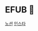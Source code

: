 # EFUB 🍻
[노션](https://www.notion.so/EFUB-d5a045a85801423fa49d85a0e7611d22) [인스타](https://www.instagram.com/ewha_efub/?hl=ko)
